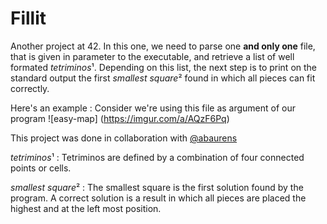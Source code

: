 # Fillit

Another project at 42. In this one, we need to parse one **and only one** file, that is given in parameter to the executable, and retrieve a list of well formated *tetriminos*¹. Depending on this list, the next step is to print on the standard output the first *smallest square*² found in which all pieces can fit correctly.

Here's an example :
Consider we're using this file as argument of our program
![easy-map]
(https://imgur.com/a/AQzF6Pq)

This project was done in collaboration with [@abaurens](https://github.com/abaurens)

*tetriminos*¹ : Tetriminos are defined by a combination of four connected points or cells.

*smallest square*² : The smallest square is the first solution found by the program. A correct solution is a result in which all pieces are placed the highest  and at the left most position.

